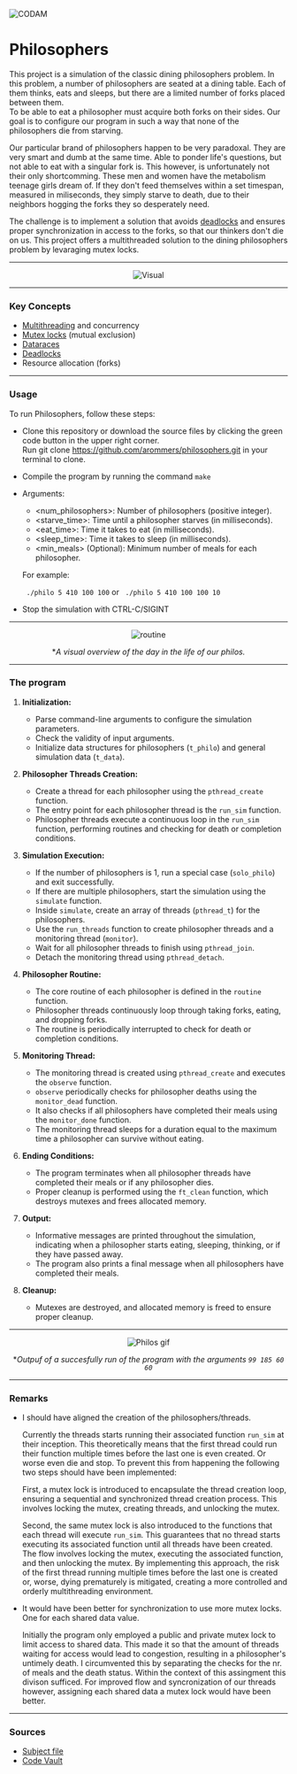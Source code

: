<img src="https://i.imgur.com/HG66CCx.png?raw=true" alt="CODAM" style="max-width: 50%;">

# Philosophers

This project is a simulation of the classic dining philosophers problem. In this problem, a number of philosophers are seated at a dining table. Each of them thinks, eats and sleeps, but there are a limited number of forks placed between them.  
To be able to eat a philosopher must acquire both forks on their sides. Our goal is to configure our program in such a way that none of the philosophers die from starving.  

Our particular brand of philosophers happen to be very paradoxal. They are very smart and dumb at the same time. Able to ponder life's questions, but not able to eat with a singular fork is. This however, is unfortunately not their only shortcomming. These men and women have the metabolism teenage girls dream of. If they don't feed themselves within a set timespan, measured in miliseconds, they simply starve to death, due to their neighbors hogging the forks they so desperately need.

The challenge is to implement a solution that avoids [deadlocks](https://www.geeksforgeeks.org/introduction-of-deadlock-in-operating-system/) and ensures proper synchronization in access to the forks, so that our thinkers don't die on us.
This project offers a multithreaded solution to the dining philosophers problem by levaraging mutex locks.

---

<div align=center>
  <img src="https://i.imgur.com/5z3WCjy.png" alt="Visual">
</div>

---

### Key Concepts
- [Multithreading](https://www.geeksforgeeks.org/multithreading-in-c/) and concurrency
- [Mutex locks](https://www.geeksforgeeks.org/mutex-lock-for-linux-thread-synchronization/) (mutual exclusion)
- [Dataraces](https://en.wikipedia.org/wiki/Race_condition#:~:text=A%20data%20race%20is%20a,data%20race%20has%20undefined%20behavior.)
- [Deadlocks](https://www.geeksforgeeks.org/introduction-of-deadlock-in-operating-system/)
- Resource allocation (forks)

---

### Usage
To run Philosophers, follow these steps:

- Clone this repository or download the source files by clicking the green code button in the upper right corner.  
  Run git clone https://github.com/arommers/philosophers.git in your terminal to clone.
- Compile the program by running the command `make`
- Arguments:
  - <num_philosophers>: Number of philosophers (positive integer).
  - <starve_time>: Time until a philosopher starves (in milliseconds).
  - <eat_time>: Time it takes to eat (in milliseconds).
  - <sleep_time>: Time it takes to sleep (in milliseconds).
  - <min_meals> (Optional): Minimum number of meals for each philosopher.
  
  For example:

  ` ./philo 5 410 100 100` or ` ./philo 5 410 100 100 10`
- Stop the simulation with CTRL-C/SIGINT

---

<div align=center>
  <img src="https://i.imgur.com/k4LVQvG.png" alt="routine">  
  
  **A visual overview of the day in the life of our philos.*
</div>


---

### The program

1. **Initialization:**
   - Parse command-line arguments to configure the simulation parameters.
   - Check the validity of input arguments.
   - Initialize data structures for philosophers (`t_philo`) and general simulation data (`t_data`).

2. **Philosopher Threads Creation:**
   - Create a thread for each philosopher using the `pthread_create` function.
   - The entry point for each philosopher thread is the `run_sim` function.
   - Philosopher threads execute a continuous loop in the `run_sim` function, performing routines and checking for death or completion conditions.

3. **Simulation Execution:**
   - If the number of philosophers is 1, run a special case (`solo_philo`) and exit successfully.
   - If there are multiple philosophers, start the simulation using the `simulate` function.
   - Inside `simulate`, create an array of threads (`pthread_t`) for the philosophers.
   - Use the `run_threads` function to create philosopher threads and a monitoring thread (`monitor`).
   - Wait for all philosopher threads to finish using `pthread_join`.
   - Detach the monitoring thread using `pthread_detach`.

4. **Philosopher Routine:**
   - The core routine of each philosopher is defined in the `routine` function.
   - Philosopher threads continuously loop through taking forks, eating, and dropping forks.
   - The routine is periodically interrupted to check for death or completion conditions.

5. **Monitoring Thread:**
   - The monitoring thread is created using `pthread_create` and executes the `observe` function.
   - `observe` periodically checks for philosopher deaths using the `monitor_dead` function.
   - It also checks if all philosophers have completed their meals using the `monitor_done` function.
   - The monitoring thread sleeps for a duration equal to the maximum time a philosopher can survive without eating.

6. **Ending Conditions:**
   - The program terminates when all philosopher threads have completed their meals or if any philosopher dies.
   - Proper cleanup is performed using the `ft_clean` function, which destroys mutexes and frees allocated memory.

7. **Output:**
   - Informative messages are printed throughout the simulation, indicating when a philosopher starts eating, sleeping, thinking, or if they have passed away.
   - The program also prints a final message when all philosophers have completed their meals.

8. **Cleanup:**
   - Mutexes are destroyed, and allocated memory is freed to ensure proper cleanup.

---

<div align=center>
  <img src="https://i.imgur.com/Gkp78KH.gif" alt="Philos gif">  

  **Outpuf of a succesfully run of the program with the arguments `99 185 60 60`*
</div>

---

### Remarks
- I should have aligned the creation of the philosophers/threads.
  
  Currently the threads starts running their associated function `run_sim` at their inception.
  This theoretically means that the first thread could run their function multiple times before the last one is even created. Or worse even die and stop.
  To prevent this from happening the following two steps should have been implemented:

  First, a mutex lock is introduced to encapsulate the thread creation loop, ensuring a sequential and synchronized thread creation process. This involves locking the mutex, creating threads, and unlocking the mutex.

  Second, the same mutex lock is also introduced to the functions that each thread will execute `run_sim`. This guarantees that no thread starts executing its associated function until all threads have been created. The flow involves locking the mutex, executing the associated function, and 
  then unlocking the mutex. By implementing this approach, the risk of the first thread running multiple times before the last one is created or, worse, dying prematurely is mitigated, creating a more controlled and orderly multithreading environment.
- It would have been better for synchronization to use more mutex locks. One for each shared data value.

  Initially the program only employed a public and private mutex lock to limit access to shared data. This made it so that the amount of threads waiting for access would lead to congestion, resulting in a philosopher's untimely death.
  I circumvented this by separating the checks for the nr. of meals and the death status. Within the context of this assingment this divison sufficed. For improved flow and syncronization of our threads however, assigning each shared data a mutex lock would have been better.
  
---

### Sources
- [Subject file](https://cdn.intra.42.fr/pdf/pdf/68830/en.subject.pdf)
- [Code Vault](https://www.youtube.com/watch?v=d9s_d28yJq0&list=PLfqABt5AS4FmuQf70psXrsMLEDQXNkLq2)
